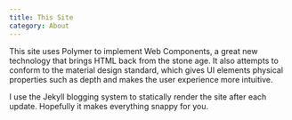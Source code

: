 ```yaml
---
title: This Site
category: About
---
```

This site uses Polymer to implement Web Components, a great new technology that brings HTML back from the stone age. It also attempts to conform to the material design standard, which gives UI elements physical properties such as depth and makes the user experience more intuitive.

I use the Jekyll blogging system to statically render the site after each update. Hopefully it makes everything snappy for you.
